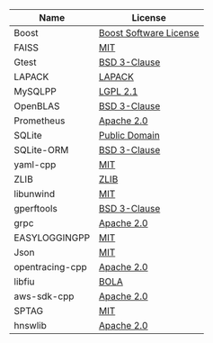 | Name             | License                                                                                                                        |
| ---------------- | -------------------------------------------------------------------------------------------------------------------------------|
| Boost            | [Boost Software License](https://github.com/boostorg/boost/blob/master/LICENSE_1_0.txt)                                        |
| FAISS            | [MIT](https://github.com/facebookresearch/faiss/blob/master/LICENSE)                                                           |
| Gtest            | [BSD 3-Clause](https://github.com/google/googletest/blob/master/LICENSE)                                                       |
| LAPACK           | [LAPACK](https://github.com/Reference-LAPACK/lapack/blob/master/LICENSE)                                                       |
| MySQLPP          | [LGPL 2.1](https://tangentsoft.com/mysqlpp/artifact/b128a66dab867923)                                                          |
| OpenBLAS         | [BSD 3-Clause](https://github.com/xianyi/OpenBLAS/blob/develop/LICENSE)                                                        |
| Prometheus       | [Apache 2.0](https://github.com/prometheus/prometheus/blob/master/LICENSE)                                                     |
| SQLite           | [Public Domain](https://www.sqlite.org/copyright.html)                                                                         |
| SQLite-ORM       | [BSD 3-Clause](https://github.com/fnc12/sqlite_orm/blob/master/LICENSE)                                                        |
| yaml-cpp         | [MIT](https://github.com/jbeder/yaml-cpp/blob/master/LICENSE)                                                                  |
| ZLIB             | [ZLIB](http://zlib.net/zlib_license.html)                                                                                      |
| libunwind        | [MIT](https://github.com/libunwind/libunwind/blob/master/LICENSE)                                                              |
| gperftools       | [BSD 3-Clause](https://github.com/gperftools/gperftools/blob/master/COPYING)                                                   |
| grpc             | [Apache 2.0](https://github.com/grpc/grpc/blob/master/LICENSE)                                                                 |
| EASYLOGGINGPP    | [MIT](https://github.com/zuhd-org/easyloggingpp/blob/master/LICENSE)                                                           |
| Json             | [MIT](https://github.com/nlohmann/json/blob/develop/LICENSE.MIT)                                                               |
| opentracing-cpp  | [Apache 2.0](https://github.com/opentracing/opentracing-cpp/blob/master/LICENSE)                                               |
| libfiu           | [BOLA](https://github.com/albertito/libfiu/blob/master/LICENSE)                                                                |
| aws-sdk-cpp      | [Apache 2.0](https://github.com/aws/aws-sdk-cpp/blob/master/LICENSE)                                                           |
| SPTAG            | [MIT](https://github.com/microsoft/SPTAG/blob/master/LICENSE)                                                                  |
| hnswlib          | [Apache 2.0](https://github.com/nmslib/hnswlib/blob/master/LICENSE)                                                            |
